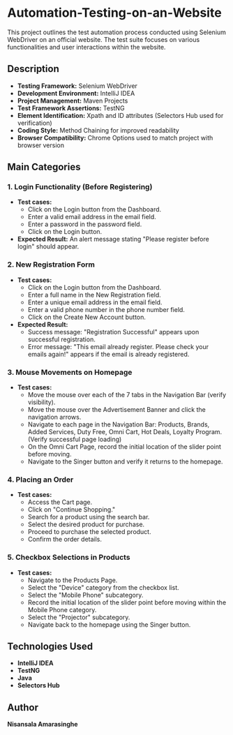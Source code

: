 # Automation-Testing-on-an-Website
This project outlines the test automation process conducted using Selenium WebDriver on an official website. The test suite focuses on various functionalities and user interactions within the website.
<h2>Description</h2>
  <ul>
    <li><strong>Testing Framework:</strong> Selenium WebDriver</li>
    <li><strong>Development Environment:</strong> IntelliJ IDEA</li>
    <li><strong>Project Management:</strong> Maven Projects</li>
    <li><strong>Test Framework Assertions:</strong> TestNG</li>
    <li><strong>Element Identification:</strong> Xpath and ID attributes (Selectors Hub used for verification)</li>
    <li><strong>Coding Style:</strong> Method Chaining for improved readability</li>
    <li><strong>Browser Compatibility:</strong> Chrome Options used to match project with browser version</li>
  </ul>

  <h2>Main Categories</h2>

  <h3>1. Login Functionality (Before Registering)</h3>
  <ul>
    <li><strong>Test cases:</strong>
      <ul>
        <li>Click on the Login button from the Dashboard.</li>
        <li>Enter a valid email address in the email field.</li>
        <li>Enter a password in the password field.</li>
        <li>Click on the Login button.</li>
      </ul>
    </li>
    <li><strong>Expected Result:</strong> An alert message stating "Please register before login" should appear.</li>
  </ul>

  <h3>2. New Registration Form</h3>
  <ul>
    <li><strong>Test cases:</strong>
      <ul>
        <li>Click on the Login button from the Dashboard.</li>
        <li>Enter a full name in the New Registration field.</li>
        <li>Enter a unique email address in the email field.</li>
        <li>Enter a valid phone number in the phone number field.</li>
        <li>Click on the Create New Account button.</li>
      </ul>
    </li>
    <li><strong>Expected Result:</strong>
      <ul>
        <li>Success message: "Registration Successful" appears upon successful registration.</li>
        <li>Error message: "This email already register. Please check your emails again!" appears if the email is already registered.</li>
      </ul>
    </li>
  </ul>

  <h3>3. Mouse Movements on Homepage</h3>
  <ul>
    <li><strong>Test cases:</strong>
      <ul>
        <li>Move the mouse over each of the 7 tabs in the Navigation Bar (verify visibility).</li>
        <li>Move the mouse over the Advertisement Banner and click the navigation arrows.</li>
        <li>Navigate to each page in the Navigation Bar: Products, Brands, Added Services, Duty Free, Omni Cart, Hot Deals, Loyalty Program. (Verify successful page loading)</li>
        <li>On the Omni Cart Page, record the initial location of the slider point before moving.</li>
        <li>Navigate to the Singer button and verify it returns to the homepage.</li>
      </ul>
    </li>
  </ul>

  <h3>4. Placing an Order</h3>
  <ul>
    <li><strong>Test cases:</strong>
      <ul>
        <li>Access the Cart page.</li>
        <li>Click on "Continue Shopping."</li>
        <li>Search for a product using the search bar.</li>
        <li>Select the desired product for purchase.</li>
        <li>Proceed to purchase the selected product.</li>
        <li>Confirm the order details.</li>
      </ul>
    </li>
  </ul>

  <h3>5. Checkbox Selections in Products</h3>
  <ul>
    <li><strong>Test cases:</strong>
      <ul>
        <li>Navigate to the Products Page.</li>
        <li>Select the "Device" category from the checkbox list.</li>
        <li>Select the "Mobile Phone" subcategory.</li>
        <li>Record the initial location of the slider point before moving within the Mobile Phone category.</li>
        <li>Select the "Projector" subcategory.</li>
        <li>Navigate back to the homepage using the Singer button.</li>
      </ul>
    </li>
  </ul>

  <h2>Technologies Used</h2>
  <ul>
    <li><b>IntelliJ IDEA</b></li>
    <li><b>TestNG</b></li>
    <li><b>Java</b></li>
    <li><b>Selectors Hub</b></li>
  </ul>

  <h2>Author</h2>
  <p><strong>Nisansala Amarasinghe</strong></p>
